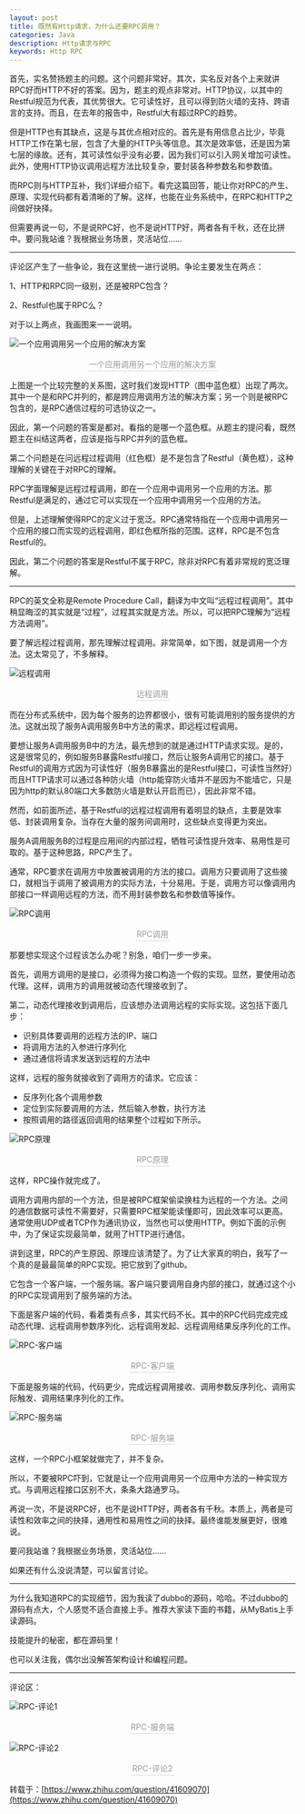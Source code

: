 ```yaml
---
layout: post
title: 既然有Http请求，为什么还要RPC调用？
categories: Java
description: Http请求与RPC
keywords: Http RPC
---
```

首先，实名赞扬题主的问题。这个问题非常好。其次，实名反对各个上来就讲RPC好而HTTP不好的答案。因为，题主的观点非常对。HTTP协议，以其中的Restful规范为代表，其优势很大。它可读性好，且可以得到防火墙的支持、跨语言的支持。而且，在去年的报告中，Restful大有超过RPC的趋势。

但是HTTP也有其缺点，这是与其优点相对应的。首先是有用信息占比少，毕竟HTTP工作在第七层，包含了大量的HTTP头等信息。其次是效率低，还是因为第七层的缘故。还有，其可读性似乎没有必要，因为我们可以引入网关增加可读性。此外，使用HTTP协议调用远程方法比较复杂，要封装各种参数名和参数值。

而RPC则与HTTP互补，我们详细介绍下。看完这篇回答，能让你对RPC的产生、原理、实现代码都有着清晰的了解。这样，也能在业务系统中，在RPC和HTTP之间做好抉择。

但需要再说一句，不是说RPC好，也不是说HTTP好，两者各有千秋，还在比拼中。要问我站谁？我根据业务场景，灵活站位……

---

评论区产生了一些争论，我在这里统一进行说明。争论主要发生在两点：

1、HTTP和RPC同一级别，还是被RPC包含？

2、Restful也属于RPC么？

对于以上两点，我画图来一一说明。

![一个应用调用另一个应用的解决方案]({{assets_base_url}}/images/blog/其他/v2-f79abd8e489337fafc7aafe75799b599_r.jpg)
<center>
<div style="color:orange; border-bottom: 1px solid #d9d9d9;display: inline-block;color: #999;padding: 2px;">一个应用调用另一个应用的解决方案</div>
</center>

上图是一个比较完整的关系图，这时我们发现HTTP（图中蓝色框）出现了两次。其中一个是和RPC并列的，都是跨应用调用方法的解决方案；另一个则是被RPC包含的，是RPC通信过程的可选协议之一。

因此，第一个问题的答案是都对。看指的是哪一个蓝色框。从题主的提问看，既然题主在纠结这两者，应该是指与RPC并列的蓝色框。

第二个问题是在问远程过程调用（红色框）是不是包含了Restful（黄色框），这种理解的关键在于对RPC的理解。

RPC字面理解是远程过程调用，即在一个应用中调用另一个应用的方法。那Restful是满足的，通过它可以实现在一个应用中调用另一个应用的方法。

但是，上述理解使得RPC的定义过于宽泛。RPC通常特指在一个应用中调用另一个应用的接口而实现的远程调用，即红色框所指的范围。这样，RPC是不包含Restful的。

因此，第二个问题的答案是Restful不属于RPC，除非对RPC有着非常规的宽泛理解。

---

RPC的英文全称是Remote Procedure Call，翻译为中文叫“远程过程调用”。其中稍显晦涩的其实就是“过程”，过程其实就是方法。所以，可以把RPC理解为“远程方法调用”。

要了解远程过程调用，那先理解过程调用。非常简单，如下图，就是调用一个方法。这太常见了，不多解释。

![远程调用]({{assets_base_url}}/images/blog/其他/v2-a5d8d1ec94bc8726faa23902b1507acf_720w.jpg)
<center>
<div style="color:orange; border-bottom: 1px solid #d9d9d9;display: inline-block;color: #999;padding: 2px;">远程调用</div>
</center>

而在分布式系统中，因为每个服务的边界都很小，很有可能调用别的服务提供的方法。这就出现了服务A调用服务B中方法的需求，即远程过程调用。

要想让服务A调用服务B中的方法，最先想到的就是通过HTTP请求实现。是的，这是很常见的，例如服务B暴露Restful接口，然后让服务A调用它的接口。基于Restful的调用方式因为可读性好（服务B暴露出的是Restful接口，可读性当然好）而且HTTP请求可以通过各种防火墙（http能穿防火墙并不是因为不能墙它，只是因为http的默认80端口大多数防火墙是默认开启而已），因此非常不错。

然而，如前面所述，基于Restful的远程过程调用有着明显的缺点，主要是效率低、封装调用复杂。当存在大量的服务间调用时，这些缺点变得更为突出。

服务A调用服务B的过程是应用间的内部过程，牺牲可读性提升效率、易用性是可取的。基于这种思路，RPC产生了。

通常，RPC要求在调用方中放置被调用的方法的接口。调用方只要调用了这些接口，就相当于调用了被调用方的实际方法，十分易用。于是，调用方可以像调用内部接口一样调用远程的方法，而不用封装参数名和参数值等操作。

![RPC调用]({{assets_base_url}}/images/blog/其他/RPC调用.jpg)
<center>
<div style="color:orange; border-bottom: 1px solid #d9d9d9;display: inline-block;color: #999;padding: 2px;">RPC调用</div>
</center>

那要想实现这个过程该怎么办呢？别急，咱们一步一步来。

首先，调用方调用的是接口，必须得为接口构造一个假的实现。显然，要使用动态代理。这样，调用方的调用就被动态代理接收到了。

第二，动态代理接收到调用后，应该想办法调用远程的实际实现。这包括下面几步：

* 识别具体要调用的远程方法的IP、端口
* 将调用方法的入参进行序列化
* 通过通信将请求发送到远程的方法中

这样，远程的服务就接收到了调用方的请求。它应该：

* 反序列化各个调用参数
* 定位到实际要调用的方法，然后输入参数，执行方法
* 按照调用的路径返回调用的结果整个过程如下所示。

![RPC原理]({{assets_base_url}}/images/blog/其他/RPC原理.jpg)
<center>
<div style="color:orange; border-bottom: 1px solid #d9d9d9;display: inline-block;color: #999;padding: 2px;">RPC原理</div>
</center>

这样，RPC操作就完成了。

调用方调用内部的一个方法，但是被RPC框架偷梁换柱为远程的一个方法。之间的通信数据可读性不需要好，只需要RPC框架能读懂即可，因此效率可以更高。通常使用UDP或者TCP作为通讯协议，当然也可以使用HTTP。例如下面的示例中，为了保证实现最简单，就用了HTTP进行通信。

讲到这里，RPC的产生原因、原理应该清楚了。为了让大家真的明白，我写了一个真的是最最简单的RPC实现。把它放到了github。

它包含一个客户端，一个服务端。客户端只要调用自身内部的接口，就通过这个小的RPC实现调用到了服务端的方法。

下面是客户端的代码，看着类有点多，其实代码不长。其中的RPC代码完成完成动态代理、远程调用参数序列化、远程调用发起、远程调用结果反序列化的工作。

![RPC-客户端]({{assets_base_url}}/images/blog/其他/RPC-客户端.jpg)
<center>
<div style="color:orange; border-bottom: 1px solid #d9d9d9;display: inline-block;color: #999;padding: 2px;">RPC-客户端</div>
</center>

下面是服务端的代码，代码更少，完成远程调用接收、调用参数反序列化、调用实际触发、调用结果序列化的工作。

![RPC-服务端]({{assets_base_url}}/images/blog/其他/RPC-服务端.jpg)
<center>
<div style="color:orange; border-bottom: 1px solid #d9d9d9;display: inline-block;color: #999;padding: 2px;">RPC-服务端</div>
</center>

这样，一个RPC小框架就做完了，并不复杂。

所以，不要被RPC吓到，它就是让一个应用调用另一个应用中方法的一种实现方式。与调用远程接口区别不大，条条大路通罗马。

再说一次，不是说RPC好，也不是说HTTP好，两者各有千秋。本质上，两者是可读性和效率之间的抉择，通用性和易用性之间的抉择。最终谁能发展更好，很难说。

要问我站谁？我根据业务场景，灵活站位……

如果还有什么没说清楚，可以留言讨论。

---

为什么我知道RPC的实现细节，因为我读了dubbo的源码，哈哈。不过dubbo的源码有点大，个人感觉不适合直接上手。推荐大家读下面的书籍，从MyBatis上手读源码。

技能提升的秘密，都在源码里！

也可以关注我，偶尔出没解答架构设计和编程问题。

---
评论区：

![RPC-评论1]({{assets_base_url}}/images/blog/其他/RPC-评论1.png)
<center>
<div style="color:orange; border-bottom: 1px solid #d9d9d9;display: inline-block;color: #999;padding: 2px;">RPC-服务端</div>
</center>

![RPC-评论2]({{assets_base_url}}/images/blog/其他/RPC-评论2.png)
<center>
<div style="color:orange; border-bottom: 1px solid #d9d9d9;display: inline-block;color: #999;padding: 2px;">RPC-评论2</div>
</center>

转载于：[https://www.zhihu.com/question/41609070](https://www.zhihu.com/question/41609070)